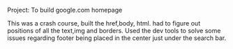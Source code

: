 Project: To build google.com homepage

This was a crash course, built the href,body, html. had to figure out positions of all the text,img and borders. Used the dev tools to solve some issues regarding footer being placed in the center just under the search bar.